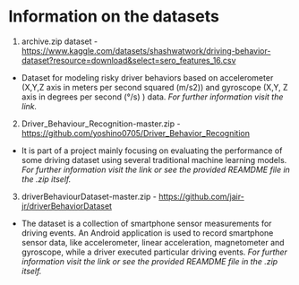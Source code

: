 # Information on the datasets

1. archive.zip dataset - https://www.kaggle.com/datasets/shashwatwork/driving-behavior-dataset?resource=download&select=sero_features_16.csv

- Dataset for modeling risky driver behaviors based on accelerometer (X,Y,Z axis in meters per second squared (m/s2)) and gyroscope (X,Y, Z axis in degrees per second (°/s) ) data.
<em>For further information visit the link.</em>

2. Driver_Behaviour_Recognition-master.zip - https://github.com/yoshino0705/Driver_Behavior_Recognition

- It is part of a project mainly focusing on evaluating the performance of some driving dataset using several traditional machine learning models.
<em>For further information visit the link or see the provided REAMDME file in the .zip itself.</em>

3. driverBehaviourDataset-master.zip - https://github.com/jair-jr/driverBehaviorDataset

- The dataset is a collection of smartphone sensor measurements for driving events. An Android application is used to record smartphone sensor data, like accelerometer, linear acceleration, magnetometer and gyroscope, while a driver executed particular driving events.
<em>For further information visit the link or see the provided REAMDME file in the .zip itself.</em>

